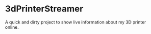 # 3dPrinterStreamer

A quick and dirty project to show live information about my 3D printer online.

